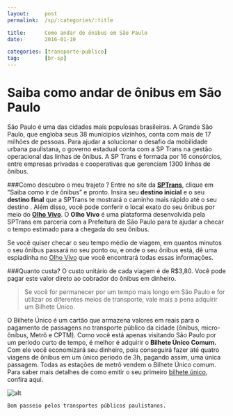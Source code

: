 ```yaml
---
layout:     post
permalink:  /sp/:categories/:title

title:      Como andar de ônibus em São Paulo
date:       2016-01-10

categories: [transporte-publico]
tag:        [br-sp]
---
```


# Saiba como andar de ônibus em São Paulo

São Paulo é uma das cidades mais populosas brasileiras. A Grande São Paulo, que engloba seus 38 munícipios vizinhos, conta com mais de 17 milhões de pessoas. Para ajudar a solucionar o desafio da mobilidade urbana paulistana, o governo estadual conta com a SP Trans na gestão operacional das linhas de ônibus. A SP Trans é formada por 16 consórcios, entre empresas privadas e cooperativas que gerenciam 1300 linhas de ônibus. 
	
###Como descubro o meu trajeto ?
Entre no site da **[SPTrans]**, clique em “Saiba como ir de ônibus” e pronto. Insira seu **destino inicial** e o seu **destino final** que a SPTrans te mostrará o caminho mais rápido até o seu destino . 
Além disso, você pode conferir o local exato do seu ônibus por meio do **[Olho Vivo]**. O **Olho Vivo** é uma plataforma desenvolvida pela SPTrans em parceria com a Prefeitura de São Paulo para te ajudar a checar o tempo estimado para a chegada do seu ônibus. 

Se você quiser checar o seu tempo médio de viagem, em quantos minutos o seu ônibus passará no seu ponto ou, e onde o seu ônibus está, dê uma espiadinha no [Olho Vivo] que você encontrará todas essas informações. 

###Quanto custa?
O custo unitário de cada viagem é de R$3,80. Você pode pagar este valor direto ao cobrador do ônibus em dinheiro.

> Se você for permanecer por um tempo mais longo em São Paulo e for utilizar os diferentes meios de transporte, vale mais a pena adquirir
> um Bilhete Único.

O Bilhete Único é um cartão que armazena valores em reais para o pagamento de passagens no transporte público da cidade (ônibus, micro-ônibus, Metrô e CPTM). Como você está apenas visitando São Paulo por um período curto de tempo, é melhor é adquirir o **Bilhete Único Comum.** Com ele você economizará seu dinheiro, pois  conseguirá fazer até quatro viagens de ônibus em um único período de 3h, pagando assim, uma única passagem. Todas as estações de metrô vendem o Bilhete Único comum. 
Para saber mais detalhes de como emitir o seu primeiro [bilhete único], confira aqui. 

![alt][image1]

    Bom passeio pelos transportes públicos paulistanos.



[image1]:    https://encrypted-tbn2.gstatic.com/images?q=tbn:ANd9GcQwGRWpJSvjSmNF4aRJ3clvJ6Dbh8ulIJNOeA_g57plwh_mgo__

[olho vivo]: (http://olhovivo.sptrans.com.br/)
[SPTrans]: http://www.sptrans.com.br/
[Bilhete Único]:  http://bilheteunico.sptrans.com.br/
